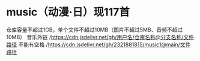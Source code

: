 # music（动漫·日）现117首
仓库容量不超过1GB，单个文件不超过10MB（图片不超过5MB、音频不超过10MB）
音乐外链 /https://cdn.jsdelivr.net/gh/用户名/仓库名称@分支名称/文件路径 不能有空格 /https://cdn.jsdelivr.net/gh/2321881815/music1@main/文件路径

